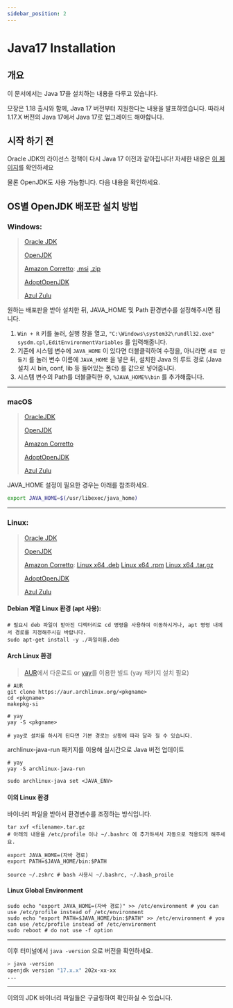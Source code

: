 ```yaml
---
sidebar_position: 2
---
```


# Java17 Installation

## 개요

이 문서에서는 Java 17을 설치하는 내용을 다루고 있습니다.

모장은 1.18 출시와 함께, Java 17 버전부터 지원한다는 내용을 발표하였습니다. 따라서 1.17.X 버전의 Java 17에서 Java 17로 업그레이드 해야합니다. 

## 시작 하기 전

Oracle JDK의 라이선스 정책이 다시 Java 17 이전과 같아집니다! 자세한 내용은 [이 페이지](https://blogs.oracle.com/java/post/free-java-license)를 확인하세요

물론 OpenJDK도 사용 가능합니다. 다음 내용을 확인하세요.

## OS별 OpenJDK 배포판 설치 방법

### Windows:

> [Oracle JDK](https://www.oracle.com/java/technologies/downloads/#java17)
>
> [OpenJDK](https://jdk.java.net/17/)
>
> [Amazon Corretto](https://docs.aws.amazon.com/corretto/latest/corretto-17-ug/downloads-list.html): [.msi](https://corretto.aws/downloads/latest/amazon-corretto-17-x64-windows-jdk.msi) [.zip](https://corretto.aws/downloads/latest/amazon-corretto-17-x64-windows-jdk.zip)
>
> [AdoptOpenJDK](https://adoptopenjdk.net/releases.html?variant=openjdk17&jvmVariant=hotspot)
>
> [Azul Zulu](https://www.azul.com/downloads/?version=java-17-sts&os=windows&package=jdk)

원하는 배포판을 받아 설치한 뒤, JAVA_HOME 및 Path 환경변수를 설정해주시면 됩니다. 

1. `Win + R` 키를 눌러, 실행 창을 열고, `"C:\Windows\system32\rundll32.exe" sysdm.cpl,EditEnvironmentVariables` 를 입력해줍니다.
2. 기존에 시스템 변수에 `JAVA_HOME` 이 있다면 더블클릭하여 수정을, 아니라면 `새로 만들기` 를 눌러 변수 이름에 `JAVA_HOME` 을 넣은 뒤, 설치한 Java 의 루트 경로 (Java 설치 시 bin, conf, lib 등 들어있는 폴더) 를 값으로 넣어줍니다.
3. 시스템 변수의 Path를 더블클릭한 후, `%JAVA_HOME%\bin` 를 추가해줍니다.

---
### macOS
> [OracleJDK](https://www.oracle.com/java/technologies/downloads/#java17)
>
> [OpenJDK](https://jdk.java.net/17/)
>
> [Amazon Corretto](https://corretto.aws/downloads/latest/amazon-corretto-17-x64-macos-jdk.pkg)
>
> [AdoptOpenJDK](https://adoptopenjdk.net/releases.html?variant=openjdk17&jvmVariant=hotspot)
>
> [Azul Zulu](https://www.azul.com/downloads/?version=java-17-sts&os=macos&package=jdk)

JAVA_HOME 설정이 필요한 경우는 아래를 참조하세요.
```bash
export JAVA_HOME=$(/usr/libexec/java_home)
```
---

### Linux:

> [Oracle JDK](https://www.oracle.com/java/technologies/downloads/#java17)
>
> [OpenJDK](https://jdk.java.net/17/)
>
> [Amazon Corretto](https://docs.aws.amazon.com/corretto/latest/corretto-17-ug/downloads-list.html): [Linux x64 .deb](https://corretto.aws/downloads/latest/amazon-corretto-17-x64-linux-jdk.deb) [Linux x64 .rpm](https://corretto.aws/downloads/latest/amazon-corretto-17-x64-linux-jdk.rpm) [Linux x64 .tar.gz](https://corretto.aws/downloads/latest/amazon-corretto-17-x64-linux-jdk.tar.gz)
>
> [AdoptOpenJDK](https://adoptopenjdk.net/releases.html?variant=openjdk17&jvmVariant=hotspot)
>
> [Azul Zulu](https://www.azul.com/downloads/?version=java-17-sts&os=linux&package=jdk)

#### Debian 계열 Linux 환경 (apt 사용):


```shell
# 필요시 deb 파일이 받아진 디렉터리로 cd 명령을 사용하여 이동하시거나, apt 명령 내에서 경로를 지정해주시길 바랍니다.
sudo apt-get install -y ./파일이름.deb
```

#### Arch Linux 환경

> [AUR](https://aur.archlinux.org/)에서 다운로드 or [yay](https://aur.archlinux.org/packages/yay)를 이용한 빌드 (yay 패키지 설치 필요)

```shell
# AUR
git clone https://aur.archlinux.org/<pkgname>
cd <pkgname>
makepkg-si

# yay
yay -S <pkgname>

# yay로 설치를 하시게 된다면 기본 경로는 상황에 따라 달라 질 수 있습니다.
```

archlinux-java-run 패키지를 이용해 실시간으로 Java 버전 업데이트

```shell
# yay
yay -S archlinux-java-run

sudo archlinux-java set <JAVA_ENV>
```

#### 이외 Linux 환경

바이너리 파일을 받아서 환경변수를 조정하는 방식입니다.

```shell
tar xvf <filename>.tar.gz
# 아래의 내용을 /etc/profile 이나 ~/.bashrc 에 추가하셔서 자동으로 적용되게 해주세요.

export JAVA_HOME=(자바 경로)
export PATH=$JAVA_HOME/bin:$PATH

source ~/.zshrc # bash 사용시 ~/.bashrc, ~/.bash_proile
```

#### Linux Global Environment
```shell
sudo echo "export JAVA_HOME=(자바 경로)" >> /etc/environment # you can use /etc/profile instead of /etc/environment
sudo echo "export PATH=$JAVA_HOME/bin:$PATH" >> /etc/environment # you can use /etc/profile instead of /etc/environment
sudo reboot # do not use -f option
```

---

이후 터미널에서 `java -version` 으로 버전을 확인하세요.

```sh
> java -version
openjdk version "17.x.x" 202x-xx-xx
...
```

---

이외의 JDK 바이너리 파일들은 구글링하여 확인하실 수 있습니다.
